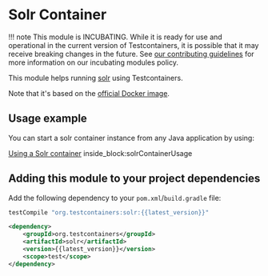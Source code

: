 # Solr Container

!!! note
    This module is INCUBATING. While it is ready for use and operational in the current version of Testcontainers, it is possible that it may receive breaking changes in the future. See [our contributing guidelines](/contributing/#incubating-modules) for more information on our incubating modules policy.


This module helps running [solr](https://lucene.apache.org/solr/) using Testcontainers.

Note that it's based on the [official Docker image](https://hub.docker.com/_/solr/).

## Usage example

You can start a solr container instance from any Java application by using:

<!--codeinclude-->
[Using a Solr container](../../modules/solr/src/test/java/org/testcontainers/containers/SolrContainerTest.java) inside_block:solrContainerUsage
<!--/codeinclude-->

## Adding this module to your project dependencies

Add the following dependency to your `pom.xml`/`build.gradle` file:

```groovy tab='Gradle'
testCompile "org.testcontainers:solr:{{latest_version}}"
```

```xml tab='Maven'
<dependency>
    <groupId>org.testcontainers</groupId>
    <artifactId>solr</artifactId>
    <version>{{latest_version}}</version>
    <scope>test</scope>
</dependency>
```
